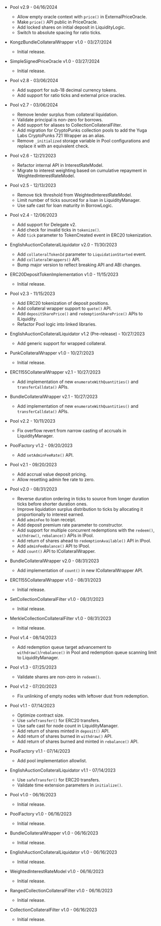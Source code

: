 * Pool v2.9 - 04/16/2024
    * Allow empty oracle context with `price()` in ExternalPriceOracle.
    * Make `price()` API public in PriceOracle.
    * Add locked shares on initial deposit in LiquidityLogic.
    * Switch to absolute spacing for ratio ticks.

* KongzBundleCollateralWrapper v1.0 - 03/27/2024
    * Initial release.

* SimpleSignedPriceOracle v1.0 - 03/27/2024
    * Initial release.

* Pool v2.8 - 03/06/2024
    * Add support for sub-18 decimal currency tokens.
    * Add support for ratio ticks and external price oracles.

* Pool v2.7 - 03/06/2024
    * Remove lender surplus from collateral liquidation.
    * Validate principal is non-zero for borrows.
    * Add support for aliases to CollectionCollateralFilter.
    * Add migration for CryptoPunks collection pools to add the Yuga Labs
      CryptoPunks 721 Wrapper as an alias.
    * Remove `_initialized` storage variable in Pool configurations and replace
      it with an equivalent check.

* Pool v2.6 - 12/21/2023
    * Refactor internal API in InterestRateModel.
    * Migrate to interest weighting based on cumulative repayment in
      WeightedInterestRateModel.

* Pool v2.5 - 12/13/2023
    * Remove tick threshold from WeightedInterestRateModel.
    * Limit number of ticks sourced for a loan in LiquidityManager.
    * Use safe cast for loan maturity in BorrowLogic.

* Pool v2.4 - 12/06/2023
    * Add support for Delegate v2.
    * Add check for invalid ticks in `tokenize()`.
    * Add `tick` parameter to TokenCreated event in ERC20 tokenization.

* EnglishAuctionCollateralLiquidator v2.0 - 11/30/2023
    * Add `collateralTokenId` parameter to `LiquidationStarted` event.
    * Add `collateralWrappers()` API.
    * Bump major version to reflect breaking API and ABI changes.

* ERC20DepositTokenImplementation v1.0 - 11/15/2023
    * Initial release.

* Pool v2.3 - 11/15/2023
    * Add ERC20 tokenization of deposit positions.
    * Add collateral wrapper support to `quote()` API.
    * Add `depositSharePrice()` and `redemptionSharePrice()` APIs to
      ILiquidity.
    * Refactor Pool logic into linked libraries.

* EnglishAuctionCollateralLiquidator v1.2 (Pre-release) - 10/27/2023
    * Add generic support for wrapped collateral.

* PunkCollateralWrapper v1.0 - 10/27/2023
    * Initial release.
* ERC1155CollateralWrapper v2.1 - 10/27/2023
    * Add implementation of new `enumerateWithQuantities()` and
      `transferCalldata()` APIs.
* BundleCollateralWrapper v2.1 - 10/27/2023
    * Add implementation of new `enumerateWithQuantities()` and
      `transferCalldata()` APIs.

* Pool v2.2 - 10/11/2023
    * Fix overflow revert from narrow casting of accruals in LiquidityManager.

* PoolFactory v1.2 - 09/20/2023
    * Add `setAdminFeeRate()` API.

* Pool v2.1 - 09/20/2023
    * Add accrual value deposit pricing.
    * Allow resetting admin fee rate to zero.

* Pool v2.0 - 08/31/2023
    * Reverse duration ordering in ticks to source from longer duration ticks
      before shorter duration ones.
    * Improve liquidation surplus distribution to ticks by allocating it
      proportionally to interest earned.
    * Add `adminFee` to loan receipt.
    * Add deposit premium rate parameter to constructor.
    * Add support for multiple concurrent redemptions with the `redeem()`,
      `withdraw()`, `rebalance()` APIs in IPool.
    * Add return of shares ahead to `redemptionAvailable()` API in IPool.
    * Add `adminFeeBalance()` API to IPool.
    * Add `count()` API to ICollateralWrapper.
* BundleCollateralWrapper v2.0 - 08/31/2023
    * Add implementation of `count()` in new ICollateralWrapper API.
* ERC1155CollateralWrapper v1.0 - 08/31/2023
    * Initial release.
* SetCollectionCollateralFilter v1.0 - 08/31/2023
    * Initial release.
* MerkleCollectionCollateralFilter v1.0 - 08/31/2023
    * Initial release.

* Pool v1.4 - 08/14/2023
    * Add redemption queue target advancement to `withdraw()`/`rebalance()` in
      Pool and redemption queue scanning limit to LiquidityManager.

* Pool v1.3 - 07/25/2023
    * Validate shares are non-zero in `redeem()`.

* Pool v1.2 - 07/20/2023
    * Fix unlinking of empty nodes with leftover dust from redemption.

* Pool v1.1 - 07/14/2023
    * Optimize contract size.
    * Use `safeTransfer()` for ERC20 transfers.
    * Use safe cast for node count in LiquidityManager.
    * Add return of shares minted in `deposit()` API.
    * Add return of shares burned in `withdraw()` API.
    * Add return of shares burned and minted in `rebalance()` API.
* PoolFactory v1.1 - 07/14/2023
    * Add pool implementation allowlist.
* EnglishAuctionCollateralLiquidator v1.1 - 07/14/2023
    * Use `safeTransfer()` for ERC20 transfers.
    * Validate time extension parameters in `initialize()`.

* Pool v1.0 - 06/16/2023
    * Initial release.
* PoolFactory v1.0 - 06/16/2023
    * Initial release.
* BundleCollateralWrapper v1.0 - 06/16/2023
    * Initial release.
* EnglishAuctionCollateralLiquidator v1.0 - 06/16/2023
    * Initial release.
* WeightedInterestRateModel v1.0 - 06/16/2023
    * Initial release.
* RangedCollectionCollateralFilter v1.0 - 06/16/2023
    * Initial release.
* CollectionCollateralFilter v1.0 - 06/16/2023
    * Initial release.
